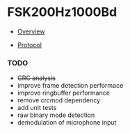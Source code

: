# FSK200Hz1000Bd

+ [Overview](http://priyom.org/number-stations/digital/f06)

+ [Protocol](http://priyom.org/number-stations/digital/f06/protocol)



### TODO
+ ~~CRC analysis~~
+ improve frame detection performace
+ improve ringbuffer performance
+ remove crcmod dependency
+ add unit tests
+ raw binary mode detection
+ demodulation of microphone input
